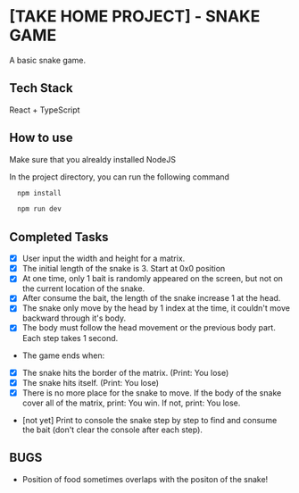 
# [TAKE HOME PROJECT] - SNAKE GAME

A basic snake game.


## Tech Stack

 React + TypeScript



## How to use
Make sure that you alrealdy installed NodeJS

In the project directory, you can run the following command

```bash
  npm install

  npm run dev
```


## Completed Tasks

- [x]  User input the width and height for a matrix. 
- [x]  The initial length of the snake is 3. Start at 0x0 position
- [x]  At one time, only 1 bait is randomly appeared on the screen, but not on the current location of the snake.
- [x]  After consume the bait, the length of the snake increase 1 at the head.
- [x]  The snake only move by the head by 1 index at the time, it couldn't move backward through it's body.
- [x]  The body must follow the head movement or the previous body part. Each step takes 1 second.
- The game ends when:
+ [x]  The snake hits the border of the matrix. (Print: You lose)
+ [x]  The snake hits itself. (Print: You lose)
+ [x]  There is no more place for the snake to move. If the body of the snake cover all of the matrix, print: You win. If not, print: You lose.
- [not yet]  Print to console the snake step by step to find and consume the bait (don't clear the console after each step).

## BUGS
- Position of food sometimes overlaps with the positon of the snake!


